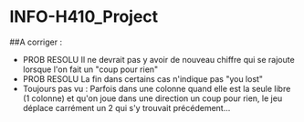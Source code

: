 # INFO-H410_Project

##A corriger : 
- PROB RESOLU Il ne devrait pas y avoir de nouveau chiffre qui se rajoute lorsque l'on fait un "coup pour rien"
- PROB RESOLU La fin dans certains cas n'indique pas "you lost"
- Toujours pas vu : Parfois dans une colonne quand elle est la seule libre (1 colonne) et qu'on joue dans une direction un coup pour rien, le jeu déplace carrément un 2 qui s'y trouvait précédement...
